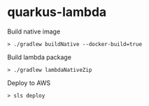 # quarkus-lambda

Build native image

```
> ./gradlew buildNative --docker-build=true
```

Build lambda package

```
> ./gradlew lambdaNativeZip
```

Deploy to AWS

```
> sls deploy
```
